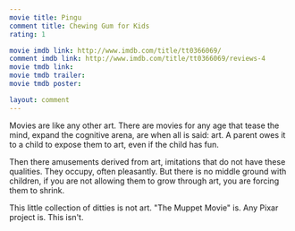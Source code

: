 ```yaml
---
movie title: Pingu
comment title: Chewing Gum for Kids
rating: 1

movie imdb link: http://www.imdb.com/title/tt0366069/
comment imdb link: http://www.imdb.com/title/tt0366069/reviews-4
movie tmdb link: 
movie tmdb trailer: 
movie tmdb poster: 

layout: comment
---
```


Movies are like any other art. There are movies for any age that tease the mind, expand the cognitive arena, are when all is said: art. A parent owes it to a child to expose them to art, even if the child has fun.

Then there amusements derived from art, imitations that do not have these qualities. They occupy, often pleasantly. But there is no middle ground with children, if you are not allowing them to grow through art, you are forcing them to shrink.

This little collection of ditties is not art. "The Muppet Movie" is. Any Pixar project is. This isn't.